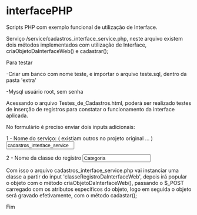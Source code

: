 # interfacePHP
Scripts PHP com exemplo funcional de utilização de Interface.

Serviço /service/cadastros_interface_service.php, neste arquivo existem dois métodos implementados com utilização de Interface, criaObjetoDaInterfaceWeb() e cadastrar();

Para testar

-Criar um banco com nome teste, e importar o arquivo teste.sql, dentro da pasta 'extra'

-Mysql usuário root, sem senha

Acessando o arquivo Testes_de_Cadastros.html, poderá ser realizado testes de inserção de registros para constatar o funcionamento da interface aplicada.

No formulário é preciso enviar dois inputs adicionais:

1 - Nome do serviço: ( existiam outros no projeto original ... )
<input type="text" name="servico" value="cadastros_interface_service" /> <br />

2 - Nome da classe do registro
<input type="text" name="classeRegistroDaInterfaceWeb" value="Categoria" /><br />

Com isso o arquivo cadastros_interface_service.php vai instanciar uma classe a partir do input 'classeRegistroDaInterfaceWeb', depois irá popular o objeto com o método criaObjetoDaInterfaceWeb(), passando o $_POST carregado com os atributos específicos do objeto, logo em seguida o objeto será gravado efetivamente, com o método cadastar();

Fim





